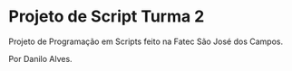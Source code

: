 Projeto de Script Turma 2
====================

Projeto de Programação em Scripts feito na Fatec São José dos Campos.

Por Danilo Alves.
